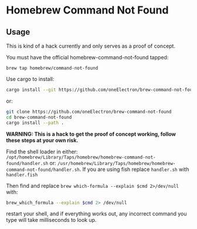 # Homebrew Command Not Found


## Usage
This is kind of a hack currently and only serves as a proof of concept.

You must have the official homebrew-command-not-found tapped:
```
brew tap homebrew/command-not-found
```

Use cargo to install:
```bash
cargo install --git https://github.com/oneElectron/brew-command-not-found
```
or:
```bash
git clone https://github.com/oneElectron/brew-command-not-found
cd brew-command-not-found
cargo install --path .
```

__WARNING: This is a hack to get the proof of concept working, follow these steps at your own risk.__

Find the shell loader in either: ```/opt/homebrew/Library/Taps/homebrew/homebrew-command-not-found/handler.sh``` or: ```/usr/homebrew/Library/Taps/homebrew/homebrew-command-not-found/handler.sh```.
If you are using fish replace ```handler.sh``` with ```handler.fish```

Then find and replace ```brew which-formula --explain $cmd 2>/dev/null``` with:
```bash
brew_which_formula --explain $cmd 2> /dev/null
```

restart your shell, and if everything works out, any incorrect command you type will take milliseconds to look up.